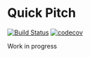 # Quick Pitch

[![Build Status](https://travis-ci.org/magnus-gross/quickpitch.svg?branch=master)](https://travis-ci.org/magnus-gross/quickpitch)
[![codecov](https://codecov.io/gh/magnus-gross/quickpitch/branch/master/graph/badge.svg)](https://codecov.io/gh/magnus-gross/quickpitch)

Work in progress
